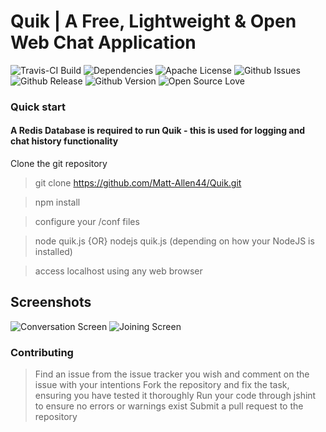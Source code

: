 # Quik | A Free, Lightweight & Open Web Chat Application

![Travis-CI Build](https://api.travis-ci.org/Matt-Allen44/Quik.svg)
![Dependencies](https://david-dm.org/matt-allen44/quik.svg)
![Apache License](https://img.shields.io/github/license/matt-allen44/quik.svg)
![Github Issues](https://img.shields.io/github/issues/matt-allen44/quik.svg)
![Github Release](https://img.shields.io/github/release/matt-allen44/quik.svg)
![Github Version](https://img.shields.io/github/tag/matt-allen44/quik.svg)
![Open Source Love](https://badges.frapsoft.com/os/v1/open-source.svg?v=103)

### Quick start
#### A Redis Database is required to run Quik - this is used for logging and chat history functionality

Clone the git repository
> git clone https://github.com/Matt-Allen44/Quik.git

> npm install

> configure your /conf files

> node quik.js {OR} nodejs quik.js (depending on how your NodeJS is installed)

> access localhost using any web browser

## Screenshots
![Conversation Screen](http://i.imgur.com/O6pkX6U.png)
![Joining Screen](http://i.imgur.com/oKBWSZ5.png)



### Contributing
> Find an issue from the issue tracker you wish and comment on the issue with your intentions
> Fork the repository and fix the task, ensuring you have tested it thoroughly
> Run your code through jshint to ensure no errors or warnings exist
> Submit a pull request to the repository
